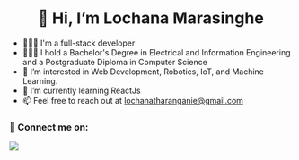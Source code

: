 
  
  <h1 align="center"> 👋 Hi, I’m Lochana Marasinghe </h1>

- 👩🏻‍💻 I'm a full-stack developer
- 👩🏻‍🎓 I hold a Bachelor's Degree in Electrical and Information Engineering and a Postgraduate Diploma in Computer Science
- 👀 I’m interested in Web Development, Robotics, IoT, and Machine Learning.
- 🌱 I’m currently learning ReactJs
- 📫 Feel free to reach out at lochanatharanganie@gmail.com


<h3 align="left"> 🔗 Connect me on: </h3>
  <a href="https://www.linkedin.com/in/lochana-marasinghe/" target="_blank">
<img src="https://img.shields.io/badge/LinkedIn-0077B5?style=for-the-badge&logo=linkedin&logoColor=white" />
</a>
